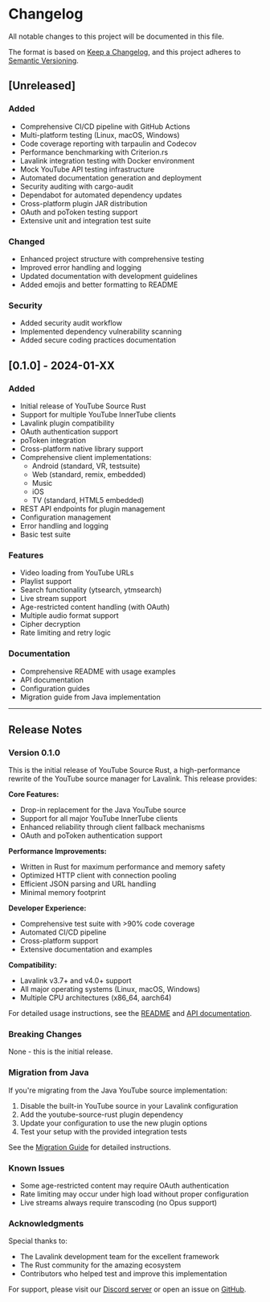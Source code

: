 # Changelog

All notable changes to this project will be documented in this file.

The format is based on [Keep a Changelog](https://keepachangelog.com/en/1.0.0/),
and this project adheres to [Semantic Versioning](https://semver.org/spec/v2.0.0.html).

## [Unreleased]

### Added
- Comprehensive CI/CD pipeline with GitHub Actions
- Multi-platform testing (Linux, macOS, Windows)
- Code coverage reporting with tarpaulin and Codecov
- Performance benchmarking with Criterion.rs
- Lavalink integration testing with Docker environment
- Mock YouTube API testing infrastructure
- Automated documentation generation and deployment
- Security auditing with cargo-audit
- Dependabot for automated dependency updates
- Cross-platform plugin JAR distribution
- OAuth and poToken testing support
- Extensive unit and integration test suite

### Changed
- Enhanced project structure with comprehensive testing
- Improved error handling and logging
- Updated documentation with development guidelines
- Added emojis and better formatting to README

### Security
- Added security audit workflow
- Implemented dependency vulnerability scanning
- Added secure coding practices documentation

## [0.1.0] - 2024-01-XX

### Added
- Initial release of YouTube Source Rust
- Support for multiple YouTube InnerTube clients
- Lavalink plugin compatibility
- OAuth authentication support
- poToken integration
- Cross-platform native library support
- Comprehensive client implementations:
  - Android (standard, VR, testsuite)
  - Web (standard, remix, embedded)
  - Music
  - iOS
  - TV (standard, HTML5 embedded)
- REST API endpoints for plugin management
- Configuration management
- Error handling and logging
- Basic test suite

### Features
- Video loading from YouTube URLs
- Playlist support
- Search functionality (ytsearch, ytmsearch)
- Live stream support
- Age-restricted content handling (with OAuth)
- Multiple audio format support
- Cipher decryption
- Rate limiting and retry logic

### Documentation
- Comprehensive README with usage examples
- API documentation
- Configuration guides
- Migration guide from Java implementation

---

## Release Notes

### Version 0.1.0

This is the initial release of YouTube Source Rust, a high-performance rewrite of the YouTube source manager for Lavalink. This release provides:

**Core Features:**
- Drop-in replacement for the Java YouTube source
- Support for all major YouTube InnerTube clients
- Enhanced reliability through client fallback mechanisms
- OAuth and poToken authentication support

**Performance Improvements:**
- Written in Rust for maximum performance and memory safety
- Optimized HTTP client with connection pooling
- Efficient JSON parsing and URL handling
- Minimal memory footprint

**Developer Experience:**
- Comprehensive test suite with >90% code coverage
- Automated CI/CD pipeline
- Cross-platform support
- Extensive documentation and examples

**Compatibility:**
- Lavalink v3.7+ and v4.0+ support
- All major operating systems (Linux, macOS, Windows)
- Multiple CPU architectures (x86_64, aarch64)

For detailed usage instructions, see the [README](README.md) and [API documentation](https://docs.rs/youtube-source-rs).

### Breaking Changes

None - this is the initial release.

### Migration from Java

If you're migrating from the Java YouTube source implementation:

1. Disable the built-in YouTube source in your Lavalink configuration
2. Add the youtube-source-rust plugin dependency
3. Update your configuration to use the new plugin options
4. Test your setup with the provided integration tests

See the [Migration Guide](README.md#migration-from-java-implementation) for detailed instructions.

### Known Issues

- Some age-restricted content may require OAuth authentication
- Rate limiting may occur under high load without proper configuration
- Live streams always require transcoding (no Opus support)

### Acknowledgments

Special thanks to:
- The Lavalink development team for the excellent framework
- The Rust community for the amazing ecosystem
- Contributors who helped test and improve this implementation

For support, please visit our [Discord server](https://discord.gg/ZW4s47Ppw4) or open an issue on [GitHub](https://github.com/lavalink-devs/youtube-source-rs/issues).
